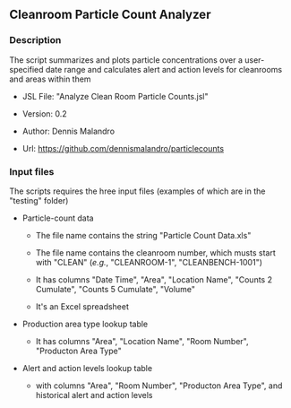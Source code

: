 ##  Cleanroom Particle Count Analyzer

### Description

The script summarizes and plots particle concentrations over a user-specified date range and calculates alert and action levels for cleanrooms and areas within them

- JSL File: "Analyze Clean Room Particle Counts.jsl"

- Version: 0.2

- Author: Dennis Malandro

- Url: https://github.com/dennismalandro/particlecounts

### Input files

The scripts requires the hree input files (examples of which are in the "testing" folder)


- Particle-count data

    - The file name contains the string "Particle Count Data.xls"

    - The file name contains the cleanroom number, which musts start with "CLEAN" (_e.g._, "CLEANROOM-1", "CLEANBENCH-1001")
    
    - It has columns "Date Time", "Area", "Location Name", "Counts 2 Cumulate", "Counts 5 Cumulate", "Volume"
    
    - It's an Excel spreadsheet
  
- Production area type lookup table

    - It has columns "Area", "Location Name", "Room Number", "Producton Area Type"
    
- Alert and action levels lookup table

    - with columns "Area", "Room Number", "Producton Area Type", and historical alert and action levels 


